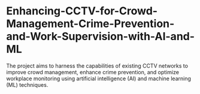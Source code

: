 # Enhancing-CCTV-for-Crowd-Management-Crime-Prevention-and-Work-Supervision-with-AI-and-ML
The project aims to harness the capabilities of existing CCTV networks to improve crowd management, enhance crime prevention, and optimize workplace monitoring using artificial intelligence (AI) and machine learning (ML) techniques.
